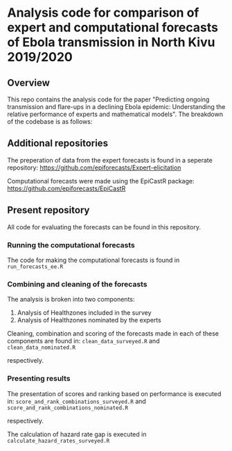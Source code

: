 # Analysis code for comparison of expert and computational forecasts of Ebola transmission in North Kivu 2019/2020

## Overview
This repo contains the analysis code for the paper "Predicting ongoing transmission and flare-ups in a declining Ebola epidemic: Understanding the relative performance of experts and mathematical models". The breakdown of the codebase is as follows: 

## Additional repositories
The preperation of data from the expert forecasts is found in a seperate repository: https://github.com/epiforecasts/Expert-elicitation

Computational forecasts were made using the EpiCastR package: https://github.com/epiforecasts/EpiCastR

## Present repository
All code for evaluating the forecasts can be found in this repository. 


### Running the computational forecasts
The code for making the computational forecasts is found in `run_forecasts_ee.R`

### Combining and cleaning of the forecasts 
The analysis is broken into two components:   
1. Analysis of Healthzones included in the survey
2. Analysis of Healthzones nominated by the experts

Cleaning, combination and scoring of the forecasts made in each of these components are found in: 
`clean_data_surveyed.R`
and
`clean_data_nominated.R`

respectively. 

### Presenting results
The presentation of scores and ranking based on performance is executed in: 
`score_and_rank_combinations_surveyed.R`
and 
`score_and_rank_combinations_nominated.R`

respectively. 

The calculation of hazard rate gap is executed in `calculate_hazard_rates_surveyed.R`





